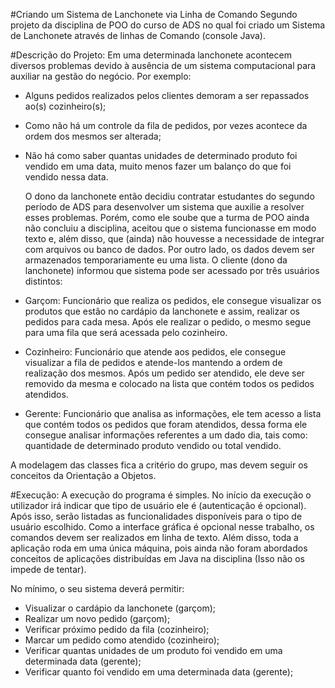 #Criando um Sistema de Lanchonete via Linha de Comando
  Segundo projeto da disciplina de POO do curso de ADS no qual foi criado um Sistema de Lanchonete através de linhas de Comando (console Java).

#Descrição do Projeto:
  Em uma determinada lanchonete acontecem diversos problemas devido à ausência de um 
sistema computacional para auxiliar na gestão do negócio. Por exemplo: 

- Alguns pedidos realizados pelos clientes demoram a ser repassados ao(s) cozinheiro(s);
- Como não há um controle da fila de pedidos, por vezes acontece da ordem dos mesmos ser alterada;
- Não há como saber quantas unidades de determinado produto foi vendido em uma data, muito menos fazer um balanço do que foi vendido nessa data.

  O dono da lanchonete então decidiu contratar estudantes do segundo período de ADS para desenvolver um sistema que auxilie a resolver esses problemas. Porém, como ele soube que a turma de POO ainda não concluiu a disciplina, aceitou que o sistema funcionasse em modo texto e, além disso, que (ainda) não houvesse a necessidade de integrar com arquivos ou banco de dados. Por outro lado, os dados devem ser armazenados temporariamente eu uma lista. O cliente (dono da lanchonete) informou que sistema pode ser acessado por três usuários distintos:

- Garçom: Funcionário que realiza os pedidos, ele consegue visualizar os produtos que estão no cardápio da lanchonete e assim, realizar os pedidos para cada mesa. Após ele realizar o pedido, o mesmo segue para uma fila que será acessada pelo cozinheiro.
- Cozinheiro: Funcionário que atende aos pedidos, ele consegue visualizar a fila de pedidos e atende-los mantendo a ordem de realização dos mesmos. Após um pedido ser atendido, ele deve ser removido da mesma e colocado na lista que contém todos os pedidos atendidos.
- Gerente: Funcionário que analisa as informações, ele tem acesso a lista que contém todos os pedidos que foram atendidos, dessa forma ele consegue analisar informações referentes a um dado dia, tais como: quantidade de determinado produto vendido ou total vendido.

A modelagem das classes fica a critério do grupo, mas devem seguir os conceitos da Orientação a Objetos.

#Execução:
A execução do programa é simples. No início da execução o utilizador irá indicar que tipo de usuário ele é (autenticação é opcional). Após isso, serão listadas as funcionalidades disponíveis para o tipo de usuário escolhido. Como a interface gráfica é opcional nesse trabalho, os comandos devem ser realizados em linha de texto. Além disso, toda a aplicação roda em uma única máquina, pois ainda não foram abordados conceitos de aplicações distribuídas em Java na disciplina (Isso não os impede de tentar).

No mínimo, o seu sistema deverá permitir:

- Visualizar o cardápio da lanchonete (garçom);
- Realizar um novo pedido (garçom);
- Verificar próximo pedido da fila (cozinheiro);
- Marcar um pedido como atendido (cozinheiro);
- Verificar quantas unidades de um produto foi vendido em uma determinada data (gerente);
- Verificar quanto foi vendido em uma determinada data (gerente);
